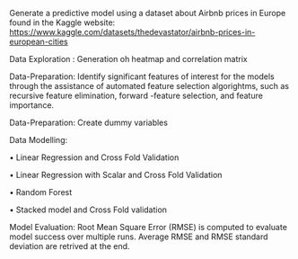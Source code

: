 Generate a predictive model using a dataset about Airbnb prices in Europe found in the Kaggle website: https://www.kaggle.com/datasets/thedevastator/airbnb-prices-in-european-cities


Data Exploration : Generation oh heatmap and correlation matrix


Data-Preparation: Identify significant features of interest for the models through the assistance of automated feature selection algorightms, such as recursive
feature elimination, forward -feature selection, and feature importance.


Data-Preparation: Create dummy variables


Data Modelling:

• Linear Regression and Cross Fold Validation

• Linear Regression with Scalar and Cross Fold Validation 

• Random Forest

• Stacked model and Cross Fold validation


Model Evaluation: Root Mean Square Error (RMSE) is computed to evaluate model success over multiple runs. Average RMSE and RMSE standard deviation are retrived at the end.
